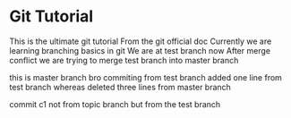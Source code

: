 # Git Tutorial 
This is the ultimate git tutorial
From the git official doc
Currently we are learning branching basics in git
We are at test branch now
After merge conflict we are trying to merge test branch into master branch


this is master branch bro
commiting from test branch
added one line from test branch whereas deleted three lines from master branch

commit c1 not from topic branch but from the test branch